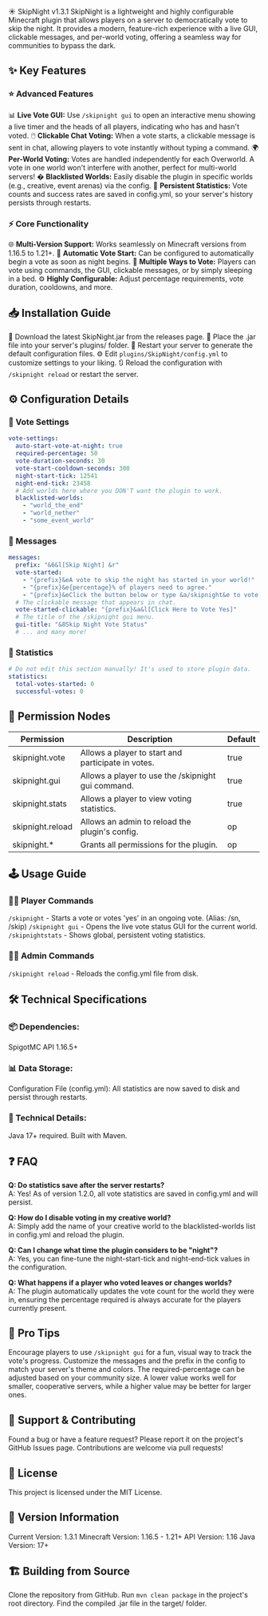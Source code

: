 
☀️ SkipNight v1.3.1
SkipNight is a lightweight and highly configurable Minecraft plugin that allows players on a server to democratically vote to skip the night. It provides a modern, feature-rich experience with a live GUI, clickable messages, and per-world voting, offering a seamless way for communities to bypass the dark.

## ✨ Key Features
### ⭐ Advanced Features
📊 **Live Vote GUI:** Use `/skipnight gui` to open an interactive menu showing a live timer and the heads of all players, indicating who has and hasn't voted.
🖱️ **Clickable Chat Voting:** When a vote starts, a clickable message is sent in chat, allowing players to vote instantly without typing a command.
🌍 **Per-World Voting:** Votes are handled independently for each Overworld. A vote in one world won't interfere with another, perfect for multi-world servers!
� **Blacklisted Worlds:** Easily disable the plugin in specific worlds (e.g., creative, event arenas) via the config.
💾 **Persistent Statistics:** Vote counts and success rates are saved in config.yml, so your server's history persists through restarts.

### ⚡ Core Functionality
🌐 **Multi-Version Support:** Works seamlessly on Minecraft versions from 1.16.5 to 1.21+.
🌅 **Automatic Vote Start:** Can be configured to automatically begin a vote as soon as night begins.
🛌 **Multiple Ways to Vote:** Players can vote using commands, the GUI, clickable messages, or by simply sleeping in a bed.
⚙️ **Highly Configurable:** Adjust percentage requirements, vote duration, cooldowns, and more.

## 📥 Installation Guide
🔽 Download the latest SkipNight.jar from the releases page.
📂 Place the .jar file into your server's plugins/ folder.
🔄 Restart your server to generate the default configuration files.
⚙️ Edit `plugins/SkipNight/config.yml` to customize settings to your liking.
🔃 Reload the configuration with `/skipnight reload` or restart the server.

## ⚙️ Configuration Details
### 🌙 Vote Settings
```yaml
vote-settings:
  auto-start-vote-at-night: true
  required-percentage: 50
  vote-duration-seconds: 30
  vote-start-cooldown-seconds: 300
  night-start-tick: 12541
  night-end-tick: 23458
  # Add worlds here where you DON'T want the plugin to work.
  blacklisted-worlds:
    - "world_the_end"
    - "world_nether"
    - "some_event_world"
```

### 💬 Messages
```yaml
messages:
  prefix: "&6&l[Skip Night] &r"
  vote-started:
    - "{prefix}&eA vote to skip the night has started in your world!"
    - "{prefix}&e{percentage}% of players need to agree."
    - "{prefix}&eClick the button below or type &a/skipnight&e to vote!"
  # The clickable message that appears in chat.
  vote-started-clickable: "{prefix}&a&l[Click Here to Vote Yes]"
  # The title of the /skipnight gui menu.
  gui-title: "&8Skip Night Vote Status"
  # ... and many more!
```

### 💾 Statistics
```yaml
# Do not edit this section manually! It's used to store plugin data.
statistics:
  total-votes-started: 0
  successful-votes: 0
```

## 🔑 Permission Nodes
| Permission | Description | Default |
|------------|-------------|---------|
| skipnight.vote | Allows a player to start and participate in votes. | true |
| skipnight.gui | Allows a player to use the /skipnight gui command. | true |
| skipnight.stats | Allows a player to view voting statistics. | true |
| skipnight.reload | Allows an admin to reload the plugin's config. | op |
| skipnight.* | Grants all permissions for the plugin. | op |

## 🕹️ Usage Guide
### 👨‍💻 Player Commands
`/skipnight` - Starts a vote or votes 'yes' in an ongoing vote. (Alias: /sn, /skip)
`/skipnight gui` - Opens the live vote status GUI for the current world.
`/skipnightstats` - Shows global, persistent voting statistics.

### 👨‍💼 Admin Commands
`/skipnight reload` - Reloads the config.yml file from disk.

## 🛠️ Technical Specifications
### 📦 Dependencies:
SpigotMC API 1.16.5+

### 📊 Data Storage:
Configuration File (config.yml): All statistics are now saved to disk and persist through restarts.

### 🔧 Technical Details:
Java 17+ required.
Built with Maven.

## ❓ FAQ
**Q: Do statistics save after the server restarts?**  
A: Yes! As of version 1.2.0, all vote statistics are saved in config.yml and will persist.

**Q: How do I disable voting in my creative world?**  
A: Simply add the name of your creative world to the blacklisted-worlds list in config.yml and reload the plugin.

**Q: Can I change what time the plugin considers to be "night"?**  
A: Yes, you can fine-tune the night-start-tick and night-end-tick values in the configuration.

**Q: What happens if a player who voted leaves or changes worlds?**  
A: The plugin automatically updates the vote count for the world they were in, ensuring the percentage required is always accurate for the players currently present.

## 🌟 Pro Tips
Encourage players to use `/skipnight gui` for a fun, visual way to track the vote's progress.
Customize the messages and the prefix in the config to match your server's theme and colors.
The required-percentage can be adjusted based on your community size. A lower value works well for smaller, cooperative servers, while a higher value may be better for larger ones.

## 🤝 Support & Contributing
Found a bug or have a feature request? Please report it on the project's GitHub Issues page. Contributions are welcome via pull requests!

## 📜 License
This project is licensed under the MIT License.

## 📌 Version Information
Current Version: 1.3.1
Minecraft Version: 1.16.5 - 1.21+
API Version: 1.16
Java Version: 17+

## 🏗️ Building from Source
Clone the repository from GitHub.
Run `mvn clean package` in the project's root directory.
Find the compiled .jar file in the target/ folder.

